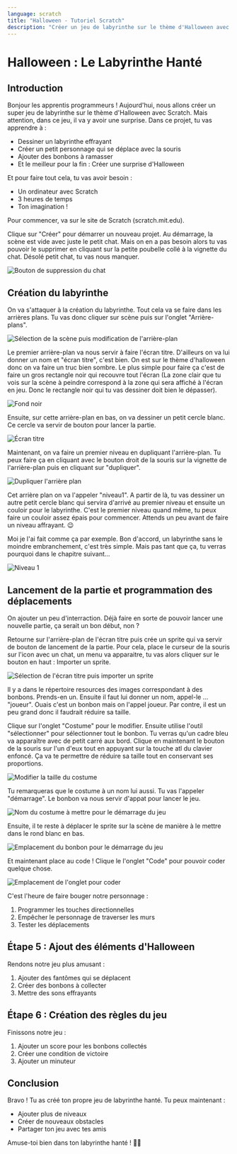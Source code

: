 ```yaml
---
language: scratch
title: "Halloween - Tutoriel Scratch"
description: "Créer un jeu de labyrinthe sur le thème d'Halloween avec Scratch"
---
```


# Halloween : Le Labyrinthe Hanté

## Introduction

Bonjour les apprentis programmeurs ! Aujourd'hui, nous allons créer un super jeu de labyrinthe sur le thème d'Halloween avec Scratch. Mais attention, dans ce jeu, il va y avoir une surprise. Dans ce projet, tu vas apprendre à :
- Dessiner un labyrinthe effrayant
- Créer un petit personnage qui se déplace avec la souris
- Ajouter des bonbons à ramasser
- Et le meilleur pour la fin : Créer une surprise d'Halloween

Et pour faire tout cela, tu vas avoir besoin :
- Un ordinateur avec Scratch
- 3 heures de temps
- Ton imagination !

Pour commencer, va sur le site de Scratch (scratch.mit.edu).

Clique sur "Créer" pour démarrer un nouveau projet. Au démarrage, la scène est vide avec juste le petit chat. Mais on en a pas besoin alors tu vas pouvoir le supprimer en cliquant sur la petite poubelle collé à la vignette du chat. Désolé petit chat, tu vas nous manquer.

![Bouton de suppression du chat](assets/suppr_chat.png)

## Création du labyrinthe

On va s'attaquer à la création du labyrinthe. Tout cela va se faire dans les arrières plans. Tu vas donc cliquer sur scène puis sur l'onglet "Arrière-plans".

![Sélection de la scène puis modification de l'arrière-plan](assets/go_arriere_plan.png)

Le premier arrière-plan va nous servir à faire l'écran titre. D'ailleurs on va lui donner un nom et "écran titre", c'est bien. On est sur le thème d'halloween donc on va faire un truc bien sombre. Le plus simple pour faire ça c'est de faire un gros rectangle noir qui recouvre tout l'écran (La zone clair que tu vois sur la scène à peindre correspond à la zone qui sera affiché à l'écran en jeu. Donc le rectangle noir qui tu vas dessiner doit bien le dépasser).

![Fond noir](assets/fond_noir.png)

Ensuite, sur cette arrière-plan en bas, on va dessiner un petit cercle blanc. Ce cercle va servir de bouton pour lancer la partie.

![Écran titre](assets/ecran_titre.png)

Maintenant, on va faire un premier niveau en dupliquant l'arrière-plan. Tu peux faire ça en cliquant avec le bouton droit de la souris sur la vignette de l'arrière-plan puis en cliquant sur "dupliquer".

![Dupliquer l'arrière plan](assets/dupliquer_arriere_plan.png)

Cet arrière plan on va l'appeler "niveau1". A partir de là, tu vas dessiner un autre petit cercle blanc qui servira d'arrivé au premier niveau et ensuite un couloir pour le labyrinthe. C'est le premier niveau quand même, tu peux faire un couloir assez épais pour commencer. Attends un peu avant de faire un niveau affrayant. 😉

Moi je l'ai fait comme ça par exemple. Bon d'accord, un labyrinthe sans le moindre embranchement, c'est très simple. Mais pas tant que ça, tu verras pourquoi dans le chapitre suivant...

![Niveau 1](assets/niveau1.png)

## Lancement de la partie et programmation des déplacements

On ajouter un peu d'interraction. Déjà faire en sorte de pouvoir lancer une nouvelle partie, ça serait un bon début, non ?

Retourne sur l'arrière-plan de l'écran titre puis crée un sprite qui va servir de bouton de lancement de la partie. Pour cela, place le curseur de la souris sur l'icon avec un chat, un menu va apparaitre, tu vas alors cliquer sur le bouton en haut : Importer un sprite.

![Sélection de l'écran titre puis importer un sprite](assets/go_import_sprite.png)

Il y a dans le répertoire resources des images correspondant à des bonbons. Prends-en un. Ensuite il faut lui donner un nom, appel-le ... "joueur". Ouais c'est un bonbon mais on l'appel joueur. Par contre, il est un peu grand donc il faudrait réduire sa taille. 

Clique sur l'onglet "Costume" pour le modifier. Ensuite utilise l'outil "sélectionner" pour sélectionner tout le bonbon. Tu verras qu'un cadre bleu va apparaître avec de petit carré aux bord. Clique en maintenant le bouton de la souris sur l'un d'eux tout en appuyant sur la touche atl du clavier enfoncé. Ça va te permettre de réduire sa taille tout en conservant ses proportions.

![Modifier la taille du costume](assets/modifier_taille_costume.png)

Tu remarqueras que le costume à un nom lui aussi. Tu vas l'appeler "démarrage". Le bonbon va nous servir d'appat pour lancer le jeu. 

![Nom du costume à mettre pour le démarrage du jeu](assets/nom_constume_demarrage.png)

Ensuite, il te reste à déplacer le sprite sur la scène de manière à le mettre dans le rond blanc en bas.

![Emplacement du bonbon pour le démarrage du jeu](assets/emplacement_demarrage.png)

Et maintenant place au code ! Clique le l'onglet "Code" pour pouvoir coder quelque chose.

![Emplacement de l'onglet pour coder](assets/onglet_code.png)

C'est l'heure de faire bouger notre personnage :
1. Programmer les touches directionnelles
2. Empêcher le personnage de traverser les murs
3. Tester les déplacements

## Étape 5 : Ajout des éléments d'Halloween

Rendons notre jeu plus amusant :
1. Ajouter des fantômes qui se déplacent
2. Créer des bonbons à collecter
3. Mettre des sons effrayants

## Étape 6 : Création des règles du jeu

Finissons notre jeu :
1. Ajouter un score pour les bonbons collectés
2. Créer une condition de victoire
3. Ajouter un minuteur

## Conclusion

Bravo ! Tu as créé ton propre jeu de labyrinthe hanté. Tu peux maintenant :
- Ajouter plus de niveaux
- Créer de nouveaux obstacles
- Partager ton jeu avec tes amis

Amuse-toi bien dans ton labyrinthe hanté ! 👻🎃

